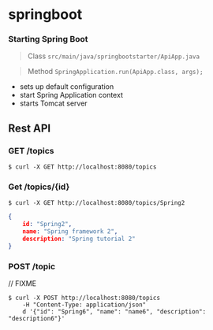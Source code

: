 # springboot

### Starting Spring Boot
> Class ```src/main/java/springbootstarter/ApiApp.java```

>Method ```SpringApplication.run(ApiApp.class, args); ``` 

- sets up default configuration
- start Spring Application context
- starts Tomcat server


## Rest API

### GET /topics
 
```$ curl -X GET http://localhost:8080/topics ```

### Get /topics/{id}

```$ curl -X GET http://localhost:8080/topics/Spring2 ```

```json
{
    id: "Spring2", 
    name: "Spring framework 2", 
    description: "Spring tutorial 2"
} 
```


### POST /topic
// FIXME
```console
$ curl -X POST http://localhost:8080/topics  
    -H "Content-Type: application/json" 
    d '{"id": "Spring6", "name": "name6", "description": "description6"}' 
```